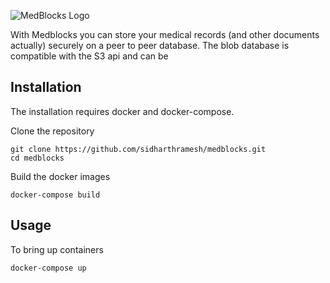 ![MedBlocks Logo](https://i.imgur.com/Dx4LfC2.png)

With Medblocks you can store your medical records (and other documents actually) securely on a peer to peer database. The blob database is compatible with the S3 api and can be 

## Installation
The installation requires docker and docker-compose.

Clone the repository
```
git clone https://github.com/sidharthramesh/medblocks.git
cd medblocks

```
Build the docker images
```
docker-compose build
```

## Usage
To bring up containers
```
docker-compose up
```